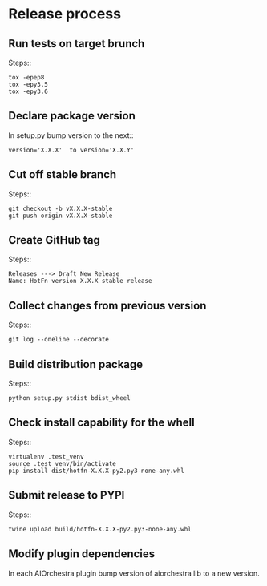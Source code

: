 Release process
===============

Run tests on target brunch
--------------------------

Steps::

    tox -epep8
    tox -epy3.5
    tox -epy3.6


Declare package version
-----------------------

In setup.py bump version to the next::

    version='X.X.X'  to version='X.X.Y'

Cut off stable branch
---------------------

Steps::

    git checkout -b vX.X.X-stable
    git push origin vX.X.X-stable


Create GitHub tag
-----------------

Steps::

    Releases ---> Draft New Release
    Name: HotFn version X.X.X stable release


Collect changes from previous version
-------------------------------------

Steps::

    git log --oneline --decorate


Build distribution package
--------------------------

Steps::

    python setup.py stdist bdist_wheel


Check install capability for the whell
--------------------------------------

Steps::

    virtualenv .test_venv
    source .test_venv/bin/activate
    pip install dist/hotfn-X.X.X-py2.py3-none-any.whl


Submit release to PYPI
----------------------

Steps::

    twine upload build/hotfn-X.X.X-py2.py3-none-any.whl


Modify plugin dependencies
--------------------------

In each AIOrchestra plugin bump version of aiorchestra lib to a new version.

